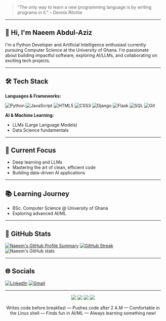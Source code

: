 > "The only way to learn a new programming language is by writing programs in it." – Dennis Ritchie

---

## 👋 Hi, I'm Naeem Abdul-Aziz
I'm a Python Developer and Artificial Intelligence enthusiast currently pursuing Computer Science at the University of Ghana. I'm passionate about building impactful software, exploring AI/LLMs, and collaborating on exciting tech projects.

---

## 🛠️ Tech Stack

**Languages & Frameworks:**

![Python](https://img.shields.io/badge/Python-3776AB?style=for-the-badge&logo=python&logoColor=white)
![JavaScript](https://img.shields.io/badge/JavaScript-F7DF1E?style=for-the-badge&logo=javascript&logoColor=black)
![HTML5](https://img.shields.io/badge/HTML5-E34F26?style=for-the-badge&logo=html5&logoColor=white)
![CSS3](https://img.shields.io/badge/CSS3-1572B6?style=for-the-badge&logo=css3&logoColor=white)
![Django](https://img.shields.io/badge/Django-092E20?style=for-the-badge&logo=django&logoColor=white)
![Flask](https://img.shields.io/badge/Flask-000000?style=for-the-badge&logo=flask&logoColor=white)
![SQL](https://img.shields.io/badge/SQL-4479A1?style=for-the-badge&logo=mysql&logoColor=white)
![Git](https://img.shields.io/badge/Git-F05032?style=for-the-badge&logo=git&logoColor=white)

**AI & Machine Learning:**
- LLMs (Large Language Models)
- Data Science fundamentals

---

## 🔭 Current Focus

- Deep learning and LLMs
- Mastering the art of clean, efficient code
- Building data-driven AI applications

---

## 📚 Learning Journey

- BSc. Computer Science @ University of Ghana
- Exploring advanced AI/ML

---

## 🚀 GitHub Stats

[![Naeem's GitHub Profile Summary](https://github-profile-summary-cards.vercel.app/api/cards/profile-details?username=naeemAbdul-Aziz&theme=dark)](https://github.com/naeemAbdul-Aziz)
[![GitHub Streak](https://streak-stats.demolab.com?user=naeemAbdul-Aziz&theme=dark&hide_border=true)](https://github.com/naeemAbdul-Aziz)
![Naeem's GitHub stats](https://github-readme-stats.vercel.app/api?username=naeemAbdul-Aziz&show_icons=true&theme=github_dark)

---

## 🌐 Socials

[![LinkedIn](https://img.shields.io/badge/LinkedIn-0077B5?style=for-the-badge&logo=linkedin&logoColor=white)](https://www.linkedin.com/in/naeem-abdul-aziz-3b719223a/)
[![Gmail](https://img.shields.io/badge/Gmail-D14836?style=for-the-badge&logo=gmail&logoColor=white)](mailto:naeemabdulaziz202@gmail.com)

---

<p align="center">
  <img src="https://img.shields.io/badge/Code%20Addict-F06529?style=for-the-badge&logo=codewars&logoColor=white" />
  <img src="https://img.shields.io/badge/AI%20Explorer-00C7B7?style=for-the-badge&logo=openai&logoColor=white" />
  <img src="https://img.shields.io/badge/Terminal%20Warrior-000000?style=for-the-badge&logo=gnubash&logoColor=white" />
  <img src="https://img.shields.io/badge/Version%20Control%20Pro-181717?style=for-the-badge&logo=git&logoColor=white" />
</p>

<p align="center">
  Writes code before breakfast — Pushes code after 2 A.M — Comfortable in the Linux shell — Finds fun in AI/ML — Always learning something new!
</p>

